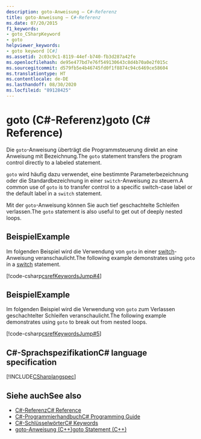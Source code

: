 ```yaml
---
description: goto-Anweisung – C#-Referenz
title: goto-Anweisung – C#-Referenz
ms.date: 07/20/2015
f1_keywords:
- goto_CSharpKeyword
- goto
helpviewer_keywords:
- goto keyword [C#]
ms.assetid: 2c03c9c1-8119-44ef-b740-fb3d287a42fe
ms.openlocfilehash: de95e477bd7e76f549130643c8d4b70a0e2f015c
ms.sourcegitcommit: d579fb5e4b46745fd0f1f8874c94c6469ce58604
ms.translationtype: HT
ms.contentlocale: de-DE
ms.lasthandoff: 08/30/2020
ms.locfileid: "89128425"
---
```

# <a name="goto-c-reference"></a><span data-ttu-id="bc77d-103">goto (C#-Referenz)</span><span class="sxs-lookup"><span data-stu-id="bc77d-103">goto (C# Reference)</span></span>

<span data-ttu-id="bc77d-104">Die `goto`-Anweisung überträgt die Programmsteuerung direkt an eine Anweisung mit Bezeichnung.</span><span class="sxs-lookup"><span data-stu-id="bc77d-104">The `goto` statement transfers the program control directly to a labeled statement.</span></span>

<span data-ttu-id="bc77d-105">`goto` wird häufig dazu verwendet, eine bestimmte Parameterbezeichnung oder die Standardbezeichnung in einer `switch`-Anweisung zu steuern.</span><span class="sxs-lookup"><span data-stu-id="bc77d-105">A common use of `goto` is to transfer control to a specific switch-case label or the default label in a `switch` statement.</span></span>

<span data-ttu-id="bc77d-106">Mit der `goto`-Anweisung können Sie auch tief geschachtelte Schleifen verlassen.</span><span class="sxs-lookup"><span data-stu-id="bc77d-106">The `goto` statement is also useful to get out of deeply nested loops.</span></span>

## <a name="example"></a><span data-ttu-id="bc77d-107">Beispiel</span><span class="sxs-lookup"><span data-stu-id="bc77d-107">Example</span></span>

<span data-ttu-id="bc77d-108">Im folgenden Beispiel wird die Verwendung von `goto` in einer [switch](switch.md)-Anweisung veranschaulicht.</span><span class="sxs-lookup"><span data-stu-id="bc77d-108">The following example demonstrates using `goto` in a [switch](switch.md) statement.</span></span>

[!code-csharp[csrefKeywordsJump#4](~/samples/snippets/csharp/VS_Snippets_VBCSharp/csrefKeywordsJump/CS/csrefKeywordsJump.cs#4)]

## <a name="example"></a><span data-ttu-id="bc77d-109">Beispiel</span><span class="sxs-lookup"><span data-stu-id="bc77d-109">Example</span></span>

<span data-ttu-id="bc77d-110">Im folgenden Beispiel wird die Verwendung von `goto` zum Verlassen geschachtelter Schleifen veranschaulicht.</span><span class="sxs-lookup"><span data-stu-id="bc77d-110">The following example demonstrates using `goto` to break out from nested loops.</span></span>

[!code-csharp[csrefKeywordsJump#5](~/samples/snippets/csharp/VS_Snippets_VBCSharp/csrefKeywordsJump/CS/csrefKeywordsJump.cs#5)]

## <a name="c-language-specification"></a><span data-ttu-id="bc77d-111">C#-Sprachspezifikation</span><span class="sxs-lookup"><span data-stu-id="bc77d-111">C# language specification</span></span>

[!INCLUDE[CSharplangspec](~/includes/csharplangspec-md.md)]

## <a name="see-also"></a><span data-ttu-id="bc77d-112">Siehe auch</span><span class="sxs-lookup"><span data-stu-id="bc77d-112">See also</span></span>

- [<span data-ttu-id="bc77d-113">C#-Referenz</span><span class="sxs-lookup"><span data-stu-id="bc77d-113">C# Reference</span></span>](../index.md)
- [<span data-ttu-id="bc77d-114">C#-Programmierhandbuch</span><span class="sxs-lookup"><span data-stu-id="bc77d-114">C# Programming Guide</span></span>](../../programming-guide/index.md)
- [<span data-ttu-id="bc77d-115">C#-Schlüsselwörter</span><span class="sxs-lookup"><span data-stu-id="bc77d-115">C# Keywords</span></span>](index.md)
- [<span data-ttu-id="bc77d-116">goto-Anweisung (C++)</span><span class="sxs-lookup"><span data-stu-id="bc77d-116">goto Statement (C++)</span></span>](/cpp/cpp/goto-statement-cpp)
